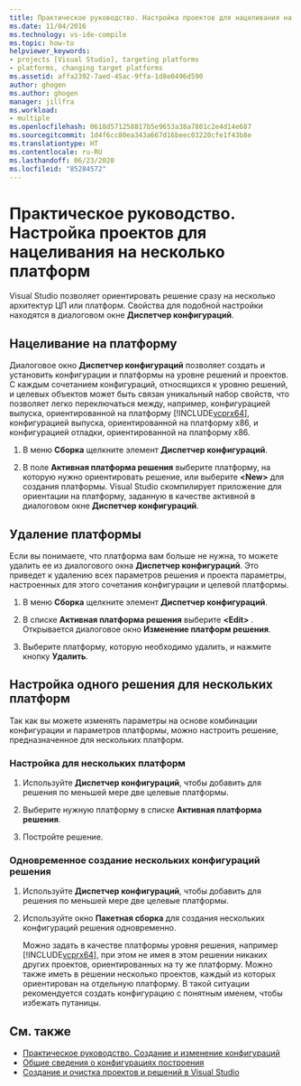 ```yaml
---
title: Практическое руководство. Настройка проектов для нацеливания на несколько платформ
ms.date: 11/04/2016
ms.technology: vs-ide-compile
ms.topic: how-to
helpviewer_keywords:
- projects [Visual Studio], targeting platforms
- platforms, changing target platforms
ms.assetid: affa2392-7aed-45ac-9ffa-1d8e0496d590
author: ghogen
ms.author: ghogen
manager: jillfra
ms.workload:
- multiple
ms.openlocfilehash: 0618d571258817b5e9653a38a7801c2e4d14e687
ms.sourcegitcommit: 1d4f6cc80ea343a667d16beec03220cfe1f43b8e
ms.translationtype: HT
ms.contentlocale: ru-RU
ms.lasthandoff: 06/23/2020
ms.locfileid: "85284572"
---
```

# <a name="how-to-configure-projects-to-target-multiple-platforms"></a>Практическое руководство. Настройка проектов для нацеливания на несколько платформ

Visual Studio позволяет ориентировать решение сразу на несколько архитектур ЦП или платформ. Свойства для подобной настройки находятся в диалоговом окне **Диспетчер конфигураций**.

## <a name="target-a-platform"></a>Нацеливание на платформу

Диалоговое окно **Диспетчер конфигураций** позволяет создать и установить конфигурации и платформы на уровне решений и проектов. С каждым сочетанием конфигураций, относящихся к уровню решений, и целевых объектов может быть связан уникальный набор свойств, что позволяет легко переключаться между, например, конфигурацией выпуска, ориентированной на платформу [!INCLUDE[vcprx64](../extensibility/internals/includes/vcprx64_md.md)], конфигурацией выпуска, ориентированной на платформу x86, и конфигурацией отладки, ориентированной на платформу x86.

1. В меню **Сборка** щелкните элемент **Диспетчер конфигураций**.

2. В поле **Активная платформа решения** выберите платформу, на которую нужно ориентировать решение, или выберите **\<New>** для создания платформы. Visual Studio скомпилирует приложение для ориентации на платформу, заданную в качестве активной в диалоговом окне **Диспетчер конфигураций**.

## <a name="remove-a-platform"></a>Удаление платформы

Если вы понимаете, что платформа вам больше не нужна, то можете удалить ее из диалогового окна **Диспетчер конфигураций**. Это приведет к удалению всех параметров решения и проекта параметры, настроенных для этого сочетания конфигурации и целевой платформы.

1. В меню **Сборка** щелкните элемент **Диспетчер конфигураций**.

2. В списке **Активная платформа решения** выберите **\<Edit>** . Открывается диалоговое окно **Изменение платформ решения**.

3. Выберите платформу, которую необходимо удалить, и нажмите кнопку **Удалить**.

## <a name="target-multiple-platforms-with-one-solution"></a>Настройка одного решения для нескольких платформ

Так как вы можете изменять параметры на основе комбинации конфигурации и параметров платформы, можно настроить решение, предназначенное для нескольких платформ.

### <a name="to-target-multiple-platforms"></a>Настройка для нескольких платформ

1. Используйте **Диспетчер конфигураций**, чтобы добавить для решения по меньшей мере две целевые платформы.

2. Выберите нужную платформу в списке **Активная платформа решения**.

3. Постройте решение.

### <a name="to-build-multiple-solution-configurations-at-once"></a>Одновременное создание нескольких конфигураций решения

1. Используйте **Диспетчер конфигураций**, чтобы добавить для решения по меньшей мере две целевые платформы.

2. Используйте окно **Пакетная сборка** для создания нескольких конфигураций решения одновременно.

   Можно задать в качестве платформы уровня решения, например [!INCLUDE[vcprx64](../extensibility/internals/includes/vcprx64_md.md)], при этом не имея в этом решении никаких других проектов, ориентированных на ту же платформу. Можно также иметь в решении несколько проектов, каждый из которых ориентирован на отдельную платформу. В такой ситуации рекомендуется создать конфигурацию с понятным именем, чтобы избежать путаницы.

## <a name="see-also"></a>См. также

- [Практическое руководство. Создание и изменение конфигураций](../ide/how-to-create-and-edit-configurations.md)
- [Общие сведения о конфигурациях построения](../ide/understanding-build-configurations.md)
- [Создание и очистка проектов и решений в Visual Studio](../ide/building-and-cleaning-projects-and-solutions-in-visual-studio.md)
